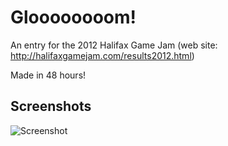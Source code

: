 Gloooooooom!
========

An entry for the 2012 Halifax Game Jam (web site: http://halifaxgamejam.com/results2012.html)

Made in 48 hours!

Screenshots
-----------

![Screenshot](https://raw.github.com/svermeulen/Gloom-HalifaxGameJam/master/gloom_screenshot.png)
